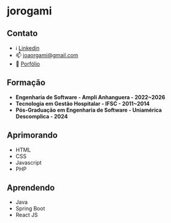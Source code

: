 <!---
jorogami/jorogami is a ✨ special ✨ repository because its `README.md` (this file) appears on your GitHub profile.
You can click the Preview link to take a look at your changes.
--->

# jorogami

## Contato
- ℹ️ [Linkedin](https://www.linkedin.com/in/jorogami/)
- 📫 joaorgami@gmail.com
- 📄 [Porfólio](https://jorogami.com.br/)

## Formação
- **Engenharia de Software - Ampli Anhanguera - 2022~2026**
- **Tecnologia em Gestão Hospitalar - IFSC - 2011~2014**
- **Pós-Graduação em Engenharia de Software - Uniamérica Descomplica - 2024**

## Aprimorando
  - HTML
  - CSS
  - Javascript
  - PHP

## Aprendendo
  - Java
  - Spring Boot
  - React JS
